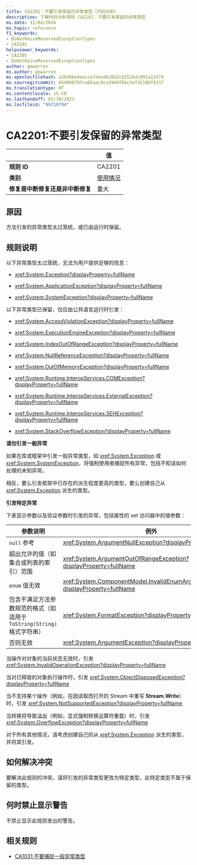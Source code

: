 ```yaml
---
title: CA2201：不要引发保留的异常类型（代码分析）
description: 了解代码分析规则 CA2201：不要引发保留的异常类型
ms.date: 11/04/2016
ms.topic: reference
f1_keywords:
- DoNotRaiseReservedExceptionTypes
- CA2201
helpviewer_keywords:
- CA2201
- DoNotRaiseReservedExceptionTypes
author: gewarren
ms.author: gewarren
ms.openlocfilehash: a26d9be4eacce7deed620d2cb552bdc091a12479
ms.sourcegitcommit: 05d0087dfca85aac9ca2960f86c5efd218bf833f
ms.translationtype: HT
ms.contentlocale: zh-CN
ms.lasthandoff: 03/30/2021
ms.locfileid: "99719794"
---
```

# <a name="ca2201-do-not-raise-reserved-exception-types"></a>CA2201:不要引发保留的异常类型

| | 值 |
|-|-|
| **规则 ID** |CA2201|
| **类别** |[使用情况](usage-warnings.md)|
| **修复是中断修复还是非中断修复** |重大|

## <a name="cause"></a>原因

方法引发的异常类型太过笼统，或已由运行时保留。

## <a name="rule-description"></a>规则说明

以下异常类型太过笼统，无法为用户提供足够的信息：

- <xref:System.Exception?displayProperty=fullName>

- <xref:System.ApplicationException?displayProperty=fullName>

- <xref:System.SystemException?displayProperty=fullName>

以下异常类型已保留，仅应由公共语言运行时引发：

- <xref:System.AccessViolationException?displayProperty=fullName>

- <xref:System.ExecutionEngineException?displayProperty=fullName>

- <xref:System.IndexOutOfRangeException?displayProperty=fullName>

- <xref:System.NullReferenceException?displayProperty=fullName>

- <xref:System.OutOfMemoryException?displayProperty=fullName>

- <xref:System.Runtime.InteropServices.COMException?displayProperty=fullName>

- <xref:System.Runtime.InteropServices.ExternalException?displayProperty=fullName>

- <xref:System.Runtime.InteropServices.SEHException?displayProperty=fullName>

- <xref:System.StackOverflowException?displayProperty=fullName>

**请勿引发一般异常**

如果在库或框架中引发一般异常类型，如 <xref:System.Exception> 或 <xref:System.SystemException>，将强制使用者捕捉所有异常，包括不知该如何处理的未知异常。

相反，要么引发框架中已存在的派生程度更高的类型，要么创建自己从 <xref:System.Exception> 派生的类型。

**引发特定异常**

下表显示参数以及验证参数时引发的异常，包括属性的 set 访问器中的值参数：

|参数说明|例外|
|---------------------------|---------------|
|`null` 参考|<xref:System.ArgumentNullException?displayProperty=fullName>|
|超出允许的值（如集合或列表的索引）范围|<xref:System.ArgumentOutOfRangeException?displayProperty=fullName>|
|`enum` 值无效|<xref:System.ComponentModel.InvalidEnumArgumentException?displayProperty=fullName>|
|包含不满足方法参数规范的格式（如适用于 `ToString(String)` 格式字符串）|<xref:System.FormatException?displayProperty=fullName>|
|否则无效|<xref:System.ArgumentException?displayProperty=fullName>|

当操作对对象的当前状态无效时，引发 <xref:System.InvalidOperationException?displayProperty=fullName>

当对已释放的对象执行操作时，引发 <xref:System.ObjectDisposedException?displayProperty=fullName>

当不支持某个操作（例如，在因读取而打开的 Stream 中重写 **Stream.Write**）时，引发 <xref:System.NotSupportedException?displayProperty=fullName>

当转换将导致溢出（例如，显式强制转换运算符重载）时，引发 <xref:System.OverflowException?displayProperty=fullName>

对于所有其他情况，请考虑创建自己的从 <xref:System.Exception> 派生的类型，并将其引发。

## <a name="how-to-fix-violations"></a>如何解决冲突

要解决此规则的冲突，请将引发的异常类型更改为特定类型，此特定类型不属于保留的类型。

## <a name="when-to-suppress-warnings"></a>何时禁止显示警告

不禁止显示此规则发出的警告。

## <a name="related-rules"></a>相关规则

- [CA1031:不要捕捉一般异常类型](ca1031.md)
